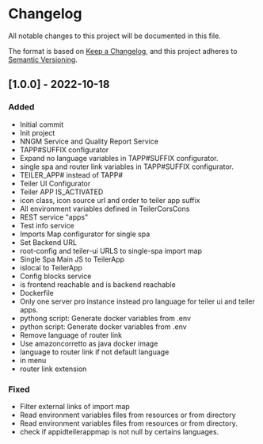 # Changelog
All notable changes to this project will be documented in this file.

The format is based on [Keep a Changelog](https://keepachangelog.com/en/1.0.0/),
and this project adheres to [Semantic Versioning](https://semver.org/spec/v2.0.0.html).

## [1.0.0] - 2022-10-18
### Added
- Initial commit
- Init project
- NNGM Service and Quality Report Service
- TAPP#SUFFIX configurator
- Expand no language variables in TAPP#SUFFIX configurator.
- single spa and router link variables in TAPP#SUFFIX configurator.
- TEILER_APP# instead of TAPP#
- Teiler UI Configurator
- Teiler APP IS_ACTIVATED
- icon class, icon source url and order to teiler app suffix
- All environment variables defined in TeilerCorsCons
- REST service "apps"
- Test info service
- Imports Map configurator for single spa
- Set Backend URL
- root-config and teiler-ui URLS to single-spa import map
- Single Spa Main JS to TeilerApp
- islocal to TeilerApp
- Config blocks service
- is frontend reachable and is backend reachable
- Dockerfile
- Only one server pro instance instead pro language for teiler ui and teiler apps.
- pythong script: Generate docker variables from .env
- python script: Generate docker variables from .env
- Remove language of router link
- Use amazoncorretto as java docker image
- language to router link if not default language
- in menu
- router link extension

### Fixed
- Filter external links of import map
- Read environment variables files from resources or from directory
- Read environment variables files from resources or from directory.
- check if appidteilerappmap is not null by certains languages.
